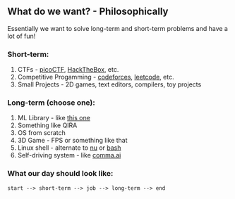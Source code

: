 ## What do we want? - Philosophically

Essentially we want to solve long-term and short-term problems and have a lot of fun!


### Short-term:
1. CTFs - [picoCTF](https://play.picoctf.org/practice), [HackTheBox](https://hackthebox.com/), etc.
2. Competitive Progamming - [codeforces](https://codeforces.com), [leetcode](https://leetcode.com), etc.
3. Small Projects - 2D games, text editors, compilers, toy projects


### Long-term (choose one):
1. ML Library - like [this one](https://github.com/geohot/tinygrad)
2. Something like QIRA
3. OS from scratch
4. 3D Game - FPS or something like that
5. Linux shell - alternate to [nu](https://github.com/nushell/nushell) or [bash](https://en.wikipedia.org/wiki/Bash_(Unix_shell)) 
6. Self-driving system - like [comma.ai](https://comma.ai)


### What our day should look like:
```
start --> short-term --> job --> long-term --> end
```


